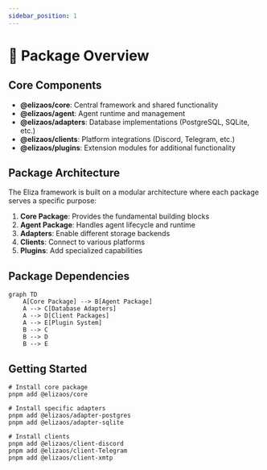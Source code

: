 ```yaml
---
sidebar_position: 1
---
```


# 📖 Package Overview

## Core Components

- **@elizaos/core**: Central framework and shared functionality
- **@elizaos/agent**: Agent runtime and management
- **@elizaos/adapters**: Database implementations (PostgreSQL, SQLite, etc.)
- **@elizaos/clients**: Platform integrations (Discord, Telegram, etc.)
- **@elizaos/plugins**: Extension modules for additional functionality

## Package Architecture

The Eliza framework is built on a modular architecture where each package serves a specific purpose:

1. **Core Package**: Provides the fundamental building blocks
2. **Agent Package**: Handles agent lifecycle and runtime
3. **Adapters**: Enable different storage backends
4. **Clients**: Connect to various platforms
5. **Plugins**: Add specialized capabilities

## Package Dependencies

```mermaid
graph TD
    A[Core Package] --> B[Agent Package]
    A --> C[Database Adapters]
    A --> D[Client Packages]
    A --> E[Plugin System]
    B --> C
    B --> D
    B --> E
```

## Getting Started

```
# Install core package
pnpm add @elizaos/core

# Install specific adapters
pnpm add @elizaos/adapter-postgres
pnpm add @elizaos/adapter-sqlite

# Install clients
pnpm add @elizaos/client-discord
pnpm add @elizaos/client-Telegram
pnpm add @elizaos/client-xmtp
```
